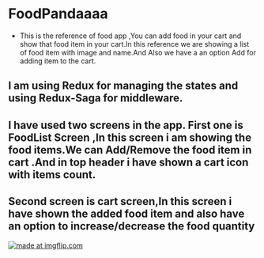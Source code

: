 # FoodPandaaaa
* This is the reference of food app ,You can add food in your cart and show that food item in your cart.In this reference we are showing a list of food item with image and name.And Also we have a an option Add for adding item to the cart.

## I am using Redux for managing the states and using Redux-Saga for middleware.
## I have used two screens in the app. First one is FoodList Screen ,In this screen i am showing the food items.We can Add/Remove the food item in cart .And in top header i have shown a cart icon with items count.
## Second screen is cart screen,In this screen i have shown the added food item and also have an option to increase/decrease the food quantity

<a  align ="center" href="https://imgflip.com/gif/3iv50z"><img src="https://i.imgflip.com/3iv50z.gif" title="made at imgflip.com"/></a>






